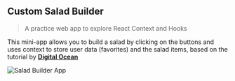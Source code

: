 ## Custom Salad Builder

>A practice web app to explore React Context and Hooks

This mini-app allows you to build a salad by clicking on the buttons and uses context to store user data (favorites) and the salad items, based on the tutorial by **[Digital Ocean](https://www.digitalocean.com/community/tutorials/how-to-share-state-across-react-components-with-context)**

![Salad Builder App](https://dl.airtable.com/.attachmentThumbnails/5af6f305a8a3a24d5662c9ee83a3e11f/1e7db659) 